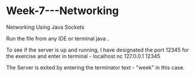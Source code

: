 # Week-7---Networking
Networking Using Java Sockets

Run the file from any IDE or terminal java <Filename>.

To see if the server is up and running, I have designated the port 12345 for the exercise and enter in terminal - localhost nc 127.0.0.1 12345

The Server is exited by entering the terminator text - "week" in this case. 

